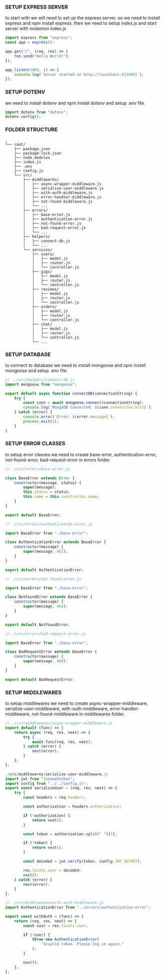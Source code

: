 ### SETUP EXPRESS SERVER

to start with we will need to set up the express server. so we need to install express and npm install express. then we need to setup index.js and start server with nodemon index.js

```js
import express from "express";
const app = express();

app.get("/", (req, res) => {
    res.send("Hello World!");
});

app.listen(3000, () => {
    console.log(`Server started on http://localhost:${3000}`);
});
```

### SETUP DOTENV

we need to install dotenv and npm install dotenv and setup .env file.

```js
import dotenv from "dotenv";
dotenv.config();
```

### FOLDER STRUCTURE

```tree
.
└── root/
    ├── package.json
    ├── package-lock.json
    ├── node_modules
    ├── index.js
    ├── .env
    ├── config.js
    └── src/
        ├── middlewares/
        |   ├── async-wrapper-middleware.js
        │   ├── serialize-user-middleware.js
        │   ├── with-auth-middleware.js
        │   ├── error-handler-middleware.js
        │   ├── not-found-middleware.js
        │   └── ...
        ├── errors/
        │   ├── base-error.js
        │   ├── authentication-error.js
        │   ├── not-found-error.js
        │   ├── bad-request-error.js
        │   └── ...
        ├── helpers/
        │   ├── connect-db.js
        │   └── ...
        └── services/
            ├── users/
            │   ├── model.js
            │   ├── router.js
            │   └── controller.js
            ├── gigs/
            │   ├── model.js
            │   ├── router.js
            │   └── controller.js
            ├── reviews/
            │   ├── model.js
            │   ├── router.js
            │   └── controller.js
            ├── orders/
            │   ├── model.js
            │   ├── router.js
            │   └── controller.js
            ├── chat/
            │   ├── model.js
            │   ├── router.js
            │   └── controller.js
            └── ...
```

### SETUP DATABASE

to connect to database we need to install mongoose and npm install mongoose and setup .env file.

```js
// ../src/helpers/connect-db.js
import mongoose from "mongoose";

export default async function connectDB(connectionString) {
    try {
        const conn = await mongoose.connect(connectionString);
        console.log(`MongoDB Connected: ${conn.connection.host}`);
    } catch (error) {
        console.error(`Error: ${error.message}`);
        process.exit(1);
    }
}
```

### SETUP ERROR CLASSES

to setup error classes we need to create base-error, authentication-error, not-found-error, bad-request-error in errors folder.

```js
// ./src/errors/base-error.js

class BaseError extends Error {
    constructor(message, status) {
        super(message);
        this.status = status;
        this.name = this.constructor.name;
    }
}

export default BaseError;
```

```js
// ./src/errors/authentication-error.js

import BaseError from "./base-error";

class AuthenticationError extends BaseError {
    constructor(message) {
        super(message, 401);
    }
}

export default AuthenticationError;
```

```js
// ./src/errors/not-found-error.js

import BaseError from "./base-error";

class NotFoundError extends BaseError {
    constructor(message) {
        super(message, 404);
    }
}

export default NotFoundError;
```

```js
// ./src/errors/bad-request-error.js

import BaseError from "./base-error";

class BadRequestError extends BaseError {
    constructor(message) {
        super(message, 400);
    }
}

export default BadRequestError;
```

### SETUP MIDDLEWARES

to setup middlewares we need to create async-wrapper-middleware, serialize-user-middleware, with-auth-middleware, error-handler-middleware, not-found-middleware in middlewares folder.

```js
// ./src/middlewares/async-wrapper-middleware.js
export default (func) => {
    return async (req, res, next) => {
        try {
            await func(req, res, next);
        } catch (error) {
            next(error);
        }
    };
};
```

```js
./src/middlewares/serialize-user-middleware.js
import jwt from "jsonwebtoken";
import config from "../../config.js";
export const serializeUser = (req, res, next) => {
    try {
        const headers = req.headers;

        const authorization = headers.authorization;

        if (!authorization) {
            return next();
        }

        const token = authorization.split(" ")[1];

        if (!token) {
            return next();
        }

        const decoded = jwt.verify(token, config.JWT_SECRET);

        res.locals.user = decoded;
        next();
    } catch (error) {
        next(error);
    }
};
```

```js
// ./src/middlewares/with-auth-middleware.js
import AuthenticationError from "../errors/authentication-error";

export const withAuth = (func) => {
    return (req, res, next) => {
        const user = res.locals.user;

        if (!user) {
            throw new AuthenticationError(
                "Invalid token. Please log in again."
            );
        }

        next();
    };
};
```
